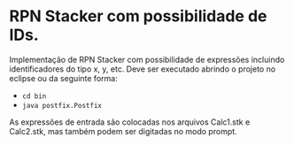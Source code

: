 # RPN Stacker com possibilidade de IDs.

Implementação de RPN Stacker com possibilidade de expressões incluindo identificadores do tipo x, y, etc. Deve ser executado abrindo o projeto no eclipse ou da seguinte forma:

- `cd bin`
- `java postfix.Postfix`

As expressões de entrada são colocadas nos arquivos Calc1.stk e Calc2.stk, mas também podem ser digitadas no modo prompt.
